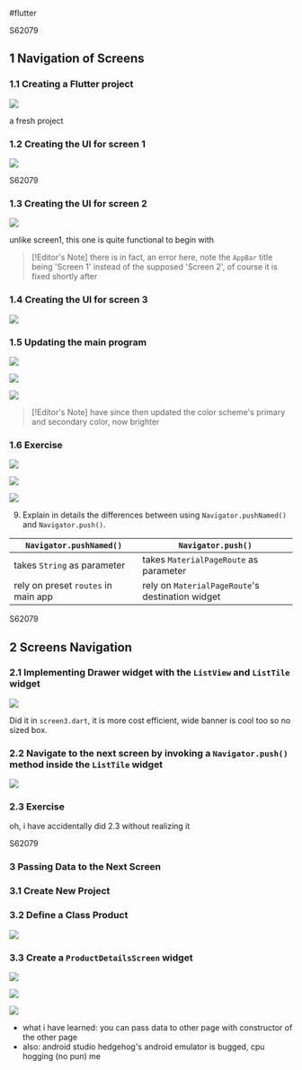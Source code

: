 #flutter 

<div style="page-break-before: always">S62079</div>

## 1 Navigation of Screens
### 1.1 Creating a Flutter project

![](20231203172207.png)

a fresh project

### 1.2 Creating the UI for screen 1

![](20231203181240.png)

<div style="page-break-before: always">S62079</div>

### 1.3 Creating the UI for screen 2

![](20231203182106.png)

unlike screen1, this one is quite functional to begin with

> [!Editor's Note]
> there is in fact, an error here, note the `AppBar` title being 'Screen 1' instead of the supposed 'Screen 2', of course it is fixed shortly after

### 1.4 Creating the UI for screen 3

![](20231203183311.png)

### 1.5 Updating the main program

![](20231203184507.png)

![](20231203184530.png)

![](20231203184554.png)

> [!Editor's Note]
> have since then updated the color scheme's primary and secondary color, now brighter

### 1.6 Exercise

![](20231203233532.png)

![](20231203233828.png)

![](20231203233900.png)

9. Explain in details the differences between using `Navigator.pushNamed()` and `Navigator.push()`.

| `Navigator.pushNamed()` | `Navigator.push()` |
| - | - |
| takes `String` as parameter | takes `MaterialPageRoute` as parameter |
| rely on preset `routes` in main app | rely on `MaterialPageRoute`'s destination widget |

<div style="page-break-before: always">S62079</div>

## 2 Screens Navigation
### 2.1 Implementing Drawer widget with the `ListView` and `ListTile` widget

![](20231209002045.png)

Did it in `screen3.dart`, it is more cost efficient, wide banner is cool too so no sized box. 

### 2.2 Navigate to the next screen by invoking a `Navigator.push()` method inside the `ListTile` widget

![](20231211005728.png)

### 2.3 Exercise

oh, i have accidentally did 2.3 without realizing it

<div style="page-break-before: always">S62079</div>

### 3 Passing Data to the Next Screen
### 3.1 Create New Project
### 3.2 Define a Class Product

![](20231211130522.png)

### 3.3 Create a `ProductDetailsScreen` widget

![](20231211134018.png)

![](20231211134514.png)

![](20231211134530.png)

- what i have learned: you can pass data to other page with constructor of the other page
- also: android studio hedgehog's android emulator is bugged, cpu hogging (no pun) me 
